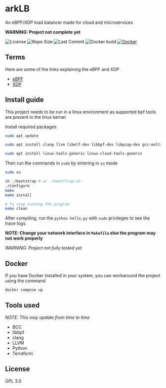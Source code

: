 # arkLB

An eBPF/XDP load balancer made for cloud and microservices 

 __WARNING: Project not complete yet__

![License](https://img.shields.io/github/license/alphaX86/buzzLB?style=flat-square)
![Repo Size](https://img.shields.io/github/repo-size/alphaX86/buzzLB?style=flat-square)
![Last Commit](https://img.shields.io/github/last-commit/alphaX86/buzzLB?style=flat-square)
![Docker build](https://img.shields.io/docker/automated/aerox86/buzzlb?style=flat-square)
[![Docker](https://img.shields.io/badge/Docker%20image-%230db7ed.svg?style=flat-square&logo=docker&logoColor=white)](https://hub.docker.com/r/aerox86/buzzlb)


## Terms

Here are some of the links explaining the eBPF and XDP

- [eBPF](https://ebpf.io/)
- [XDP](https://www.iovisor.org/technology/xdp)

## Install guide

This project needs to be run in a linux environment as supported bpf tools are present in the linux kernel

Install required packages

```bash
sudo apt update

sudo apt install clang llvm libelf-dev libbpf-dev libpcap-dev gcc-multilib build-essential make linux-tools-common

sudo apt install linux-tools-generic linux-cloud-tools-generic
```

Then run the commands in `sudo` by entering in `su` mode 

```bash
sudo su
```

```bash
sh ./bootstrap # or ./bootstrap.sh
./configure
make
make install 

# To stop running the program
make clean
```

After compiling, run the `python hello.py` with `sudo` privileges to see the trace logs

**NOTE: Change your network interface in `Makefile` else the program may not work properly**

_WARNING: Project not fully tested yet_

## Docker

If you have Docker installed in your system, you can workaround the project using the command

```bash
docker compose up
```

## Tools used

_NOTE: This may update from time to time_

- BCC
- libbpf
- clang
- LLVM
- Python
- Terraform

## License

GPL 3.0
